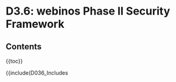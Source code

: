 D3.6: webinos Phase II Security Framework
=========================================

Contents
--------

{{toc}}

{{include(D036_Includes

</div>

